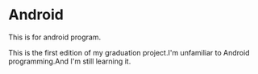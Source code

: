 # Android
This is for android program.

This is the first edition of my graduation project.I'm unfamiliar to Android programming.And I'm still learning it.
